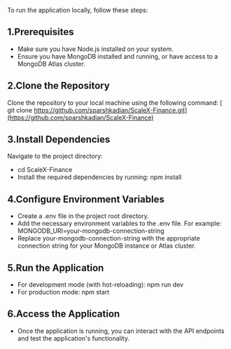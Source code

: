 To run the application locally, follow these steps:

## 1.Prerequisites
* Make sure you have Node.js installed on your system.
* Ensure you have MongoDB installed and running, or have access to a MongoDB Atlas cluster.

## 2.Clone the Repository
Clone the repository to your local machine using the following command:
[ git clone https://github.com/sparshkadian/ScaleX-Finance.git](https://github.com/sparshkadian/ScaleX-Finance)

## 3.Install Dependencies
Navigate to the project directory:
* cd ScaleX-Finance
* Install the required dependencies by running: npm install

## 4.Configure Environment Variables
 * Create a .env file in the project root directory.
 * Add the necessary environment variables to the .env file. For example: MONGODB_URI=your-mongodb-connection-string
 * Replace your-mongodb-connection-string with the appropriate connection string for your MongoDB instance or Atlas cluster.
 
## 5.Run the Application
* For development mode (with hot-reloading): npm run dev
* For production mode: npm start

## 6.Access the Application
* Once the application is running, you can interact with the API endpoints and test the application's functionality.
